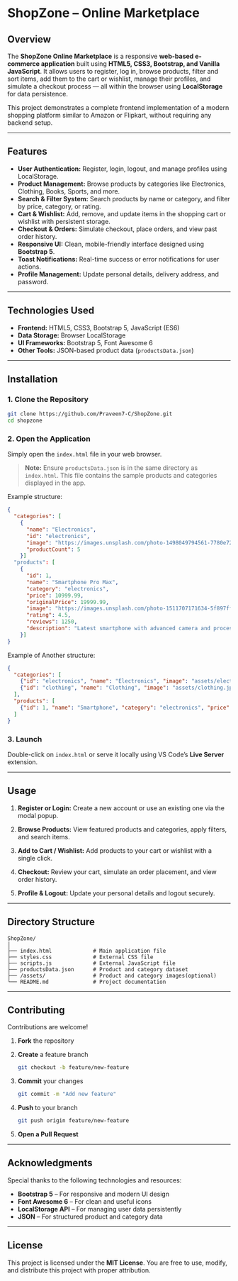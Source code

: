 # ShopZone – Online Marketplace

## Overview

The **ShopZone Online Marketplace** is a responsive **web-based e-commerce application** built using **HTML5, CSS3, Bootstrap, and Vanilla JavaScript**.
It allows users to register, log in, browse products, filter and sort items, add them to the cart or wishlist, manage their profiles, and simulate a checkout process — all within the browser using **LocalStorage** for data persistence.

This project demonstrates a complete frontend implementation of a modern shopping platform similar to Amazon or Flipkart, without requiring any backend setup.

---

## Features

* **User Authentication:** Register, login, logout, and manage profiles using LocalStorage.
* **Product Management:** Browse products by categories like Electronics, Clothing, Books, Sports, and more.
* **Search & Filter System:** Search products by name or category, and filter by price, category, or rating.
* **Cart & Wishlist:** Add, remove, and update items in the shopping cart or wishlist with persistent storage.
* **Checkout & Orders:** Simulate checkout, place orders, and view past order history.
* **Responsive UI:** Clean, mobile-friendly interface designed using **Bootstrap 5**.
* **Toast Notifications:** Real-time success or error notifications for user actions.
* **Profile Management:** Update personal details, delivery address, and password.

---

## Technologies Used

* **Frontend:** HTML5, CSS3, Bootstrap 5, JavaScript (ES6)
* **Data Storage:** Browser LocalStorage
* **UI Frameworks:** Bootstrap 5, Font Awesome 6
* **Other Tools:** JSON-based product data (`productsData.json`)

---

## Installation

### 1. Clone the Repository

```bash
git clone https://github.com/Praveen7-C/ShopZone.git
cd shopzone
```

### 2. Open the Application

Simply open the `index.html` file in your web browser.

>  **Note:** Ensure `productsData.json` is in the same directory as `index.html`.
> This file contains the sample products and categories displayed in the app.

Example structure:
```json
{
  "categories": [
    {
      "name": "Electronics",
      "id": "electronics",
      "image": "https://images.unsplash.com/photo-1498049794561-7780e7231661?w=300&h=200&fit=crop",
      "productCount": 5
    }]
  "products": [
    {
      "id": 1,
      "name": "Smartphone Pro Max",
      "category": "electronics",
      "price": 10999.99,
      "originalPrice": 19999.99,
      "image": "https://images.unsplash.com/photo-1511707171634-5f897ff02aa9?w=300&h=200&fit=crop",
      "rating": 4.5,
      "reviews": 1250,
      "description": "Latest smartphone with advanced camera and processing power"
    }]
}
```

Example of Another structure:
```json
{
  "categories": [
    {"id": "electronics", "name": "Electronics", "image": "assets/electronics.jpg"},
    {"id": "clothing", "name": "Clothing", "image": "assets/clothing.jpg"}
  ],
  "products": [
    {"id": 1, "name": "Smartphone", "category": "electronics", "price": 14999, "rating": 4.5, "image": "assets/phone.jpg"}
  ]
}
```

### 3. Launch

Double-click on `index.html` or serve it locally using VS Code’s **Live Server** extension.

---

## Usage

1. **Register or Login:**
   Create a new account or use an existing one via the modal popup.

2. **Browse Products:**
   View featured products and categories, apply filters, and search items.

3. **Add to Cart / Wishlist:**
   Add products to your cart or wishlist with a single click.

4. **Checkout:**
   Review your cart, simulate an order placement, and view order history.

5. **Profile & Logout:**
   Update your personal details and logout securely.

---

## Directory Structure

```
ShopZone/
│
├── index.html             # Main application file
├── styles.css             # External CSS file
├── scripts.js             # External JavaScript file
├── productsData.json      # Product and category dataset
├── /assets/               # Product and category images(optional)
└── README.md              # Project documentation
```

---

## Contributing

Contributions are welcome!

1. **Fork** the repository
2. **Create** a feature branch

   ```bash
   git checkout -b feature/new-feature
   ```
3. **Commit** your changes

   ```bash
   git commit -m "Add new feature"
   ```
4. **Push** to your branch

   ```bash
   git push origin feature/new-feature
   ```
5. **Open a Pull Request**

---

## Acknowledgments

Special thanks to the following technologies and resources:

* **Bootstrap 5** – For responsive and modern UI design
* **Font Awesome 6** – For clean and useful icons
* **LocalStorage API** – For managing user data persistently
* **JSON** – For structured product and category data

---

## License

This project is licensed under the **MIT License**.
You are free to use, modify, and distribute this project with proper attribution.

